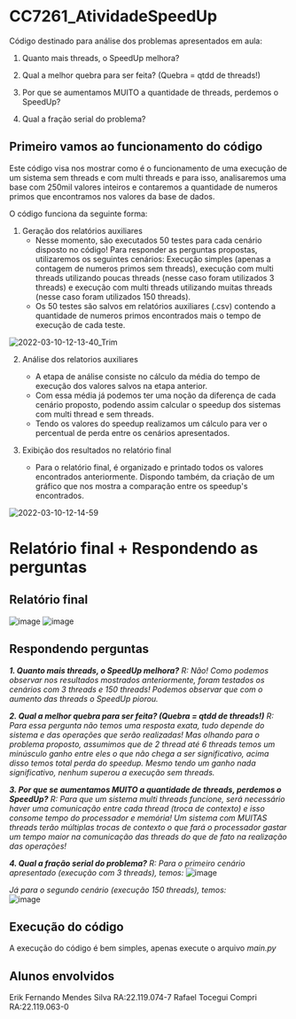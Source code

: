 # CC7261_AtividadeSpeedUp

Código destinado para análise dos problemas apresentados em aula:
 1. Quanto mais threads, o SpeedUp melhora?
 
 2. Qual a melhor quebra para ser feita? (Quebra = qtdd de threads!)

 3. Por que se aumentamos MUITO a quantidade de threads, perdemos o SpeedUp?
 
 4. Qual a fração serial do problema?


## Primeiro vamos ao funcionamento do código

Este código visa nos mostrar como é o funcionamento de uma execução de um sistema sem threads e com multi threads e para isso, analisaremos uma base com 250mil valores inteiros e contaremos a quantidade de numeros primos que encontramos nos valores da base de dados.

O código funciona da seguinte forma:

  1. Geração dos relatórios auxiliares
     - Nesse momento, são executados 50 testes para cada cenário disposto no código! Para responder as perguntas propostas, utilizaremos os seguintes cenários: Execução simples (apenas a contagem de numeros primos sem threads), execução com multi threads utilizando poucas threads (nesse caso foram utilizados 3 threads) e execução com multi threads utilizando muitas threads (nesse caso foram utilizados 150 threads).
     - Os 50 testes são salvos em relatórios auxiliares (.csv) contendo a quantidade de numeros primos encontrados mais o tempo de execução de cada teste.
     
![2022-03-10-12-13-40_Trim](https://user-images.githubusercontent.com/70040215/157693185-93de9bc8-1125-4aa4-8d94-fd3f55950c52.gif)


  2. Análise dos relatorios auxiliares
     - A etapa de análise consiste no cálculo da média do tempo de execução dos valores salvos na etapa anterior.
     - Com essa média já podemos ter uma noção da diferença de cada cenário proposto, podendo assim calcular o speedup dos sistemas com multi thread e sem threads.
     - Tendo os valores do speedup realizamos um cálculo para ver o percentual de perda entre os cenários apresentados.

  3. Exibição dos resultados no relatório final
     - Para o relatório final, é organizado e printado todos os valores encontrados anteriormente. Dispondo também, da criação de um gráfico que nos mostra a comparação entre os speedup's encontrados.


![2022-03-10-12-14-59](https://user-images.githubusercontent.com/70040215/157693391-62001d7e-55f1-45ec-995d-3af6528f05e2.gif)


# Relatório final + Respondendo as perguntas 

## Relatório final

 ![image](https://user-images.githubusercontent.com/70040215/157695545-7fd72aed-e8e3-433a-973e-03c6b94de253.png)
 ![image](https://user-images.githubusercontent.com/70040215/157695594-be0bf088-38b0-46d5-8f81-26022d9d00d3.png)
 
## Respondendo perguntas

***1. Quanto mais threads, o SpeedUp melhora?***
 *R: Não! Como podemos observar nos resultados mostrados anteriormente, foram testados os cenários com 3 threads e 150 threads! Podemos observar que com o aumento das threads o SpeedUp piorou.*
 
 ***2. Qual a melhor quebra para ser feita? (Quebra = qtdd de threads!)***
 *R: Para essa pergunta não temos uma resposta exata, tudo depende do sistema e das operações que serão realizadas! Mas olhando para o problema proposto, assumimos que de 2 thread até 6 threads temos um minúsculo ganho entre eles o que não chega a ser significativo, acima disso temos total perda do speedup. Mesmo tendo um ganho nada significativo, nenhum superou a execução sem threads.*

 ***3. Por que se aumentamos MUITO a quantidade de threads, perdemos o SpeedUp?***
 *R: Para que um sistema multi threads funcione, será necessário haver uma comunicação entre cada thread (troca de contexto) e isso consome tempo do processador e memória! Um sistema com MUITAS threads terão múltiplas trocas de contexto o que fará o processador gastar um tempo maior na comunicação das threads do que de fato na realização das operações!*
 
 ***4. Qual a fração serial do problema?***
 *R: Para o primeiro cenário apresentado (execução com 3 threads), temos:* ![image](https://user-images.githubusercontent.com/70040215/157707933-67f051ae-80ef-40b5-85cb-d8497216f2dd.png)

*Já para o segundo cenário (execução 150 threads), temos:*                                                 
![image](https://user-images.githubusercontent.com/70040215/157708079-d6850af7-4711-4371-97da-6ddb338f6702.png)

 
 
## Execução do código

A execução do código é bem simples, apenas execute o arquivo *main.py*

## Alunos envolvidos

Erik Fernando Mendes Silva RA:22.119.074-7
Rafael Tocegui Compri      RA:22.119.063-0


